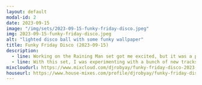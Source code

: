```yaml
---
layout: default
modal-id: 2
date: 2023-09-15
image: "/img/sets/2023-09-15-funky-friday-disco.jpeg"
img: 2023-09-15-funky-friday-disco.jpeg
alt: "lighted disco ball with some funky wallpaper"
title: Funky Friday Disco (2023-09-15)
description:
  - line: Working on the Raining Man set got me excited, but it was a pretty lazy set - I barely even mixed any of the tracks together. So I really wanted to do something that could actually show what I could do.
  - line: With this set, I was experimenting with a bunch of new tracks that I hadn't played with at all. Like the Raining Man set, most of the tracks had no cue points, so I was kinda jazzing it up.
mixcloudurl: https://www.mixcloud.com/djrobyay/funky-friday-disco-2023-09-15/
houseurl: https://www.house-mixes.com/profile/djrobyay/funky-friday-disco-2023-09-15
---
```

